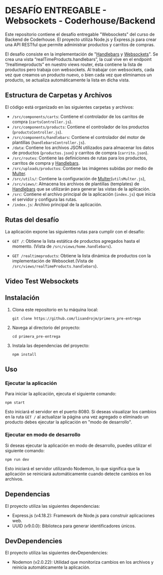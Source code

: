 # DESAFÍO ENTREGABLE - Websockets - Coderhouse/Backend

Este repositorio contiene el desafío entregable "Websockets" del curso de Backend de Coderhouse. El proyecto utiliza Node.js y Express.js para crear una API RESTful que permite administrar productos y carritos de compras.

El desafío consiste en la implementación de "[Handlebars](https://handlebarsjs.com/) y [Websockets](https://developer.mozilla.org/en-US/docs/Web/API/WebSockets_API)". Se crea una vista “realTimeProducts.handlebars”, la cual vive en el endpoint “/realtimeproducts” en nuestro views router, ésta contiene la lista de productos pero trabaja con websockets.
Al trabajar con websockets, cada vez que creamos un producto nuevo, o bien cada vez que eliminamos un producto, se actualiza automáticamente la lista en dicha vista.

## Estructura de Carpetas y Archivos

El código está organizado en las siguientes carpetas y archivos:

- `/src/components/carts`: Contiene el controlador de los carritos de compra (`cartsController.js`).
- `/src/components/products`: Contiene el controlador de los productos (`productsController.js`).
- `/src/components/handlebars`: Contiene el controlador del motor de plantillas (`handlebarsController.js`).
- `/data`: Contiene los archivos JSON utilizados para almacenar los datos de productos (`productos.json`) y carritos de compra (`carrito.json`).
- `/src/routes`: Contiene las definiciones de rutas para los productos, carritos de compra y [Handlebars](https://handlebarsjs.com/).
- `/src/uploads/productos`: Contiene las imágenes subidas por medio de [Multer](https://www.npmjs.com/package/multer).
- `/src/utils/`: Contiene la configuración de [Multer](https://www.npmjs.com/package/multer)(`utilsMulter.js`),
- `/src/views/`: Almacena los archivos de plantillas (templates) de [Handlebars](https://handlebarsjs.com/) que se utilizarán para generar las vistas de la aplicación.
- `/src`: Contiene el archivo principal de la aplicación (`index.js`) que inicia el servidor y configura las rutas.
- `/index.js`: Archivo principal de la aplicación.

## Rutas del desafío

La aplicación expone las siguientes rutas para cumplir con el desafío:

- `GET /`: Obtiene la lista estática de productos agregados hasta el momento. (Vista de `/src/views/home.handlebars`).

- `GET /realtimeproducts`: Obtiene la lista dinámica de productos con la implementación de Websocket.(Vista de `/src/views/realTimeProducts.handlebars`).

## Video Test Websockets

## Instalación

1. Clona este repositorio en tu máquina local:

   ```shell
   git clone https://github.com/lisandrojm/primera_pre-entrega
   ```

2. Navega al directorio del proyecto:

   ```shell
   cd primera_pre-entrega

   ```

3. Instala las dependencias del proyecto:

   ```shell
   npm install
   ```

## Uso

### Ejecutar la aplicación

Para iniciar la aplicación, ejecuta el siguiente comando:

```shell
npm start
```

Esto iniciará el servidor en el puerto 8080.
Si deseas visualizar los cambios en la ruta `GET /` al actualizar la página una vez agregado o eliminado un producto debes ejecutar la aplicación en "modo de desarrollo".

### Ejecutar en modo de desarrollo

Si deseas ejecutar la aplicación en modo de desarrollo, puedes utilizar el siguiente comando:

```shell
npm run dev
```

Esto iniciará el servidor utilizando Nodemon, lo que significa que la aplicación se reiniciará automáticamente cuando detecte cambios en los archivos.

## Dependencias

El proyecto utiliza las siguientes dependencias:

- Express.js (v4.18.2): Framework de Node.js para construir aplicaciones web.
- UUID (v9.0.0): Biblioteca para generar identificadores únicos.

## DevDependencies

El proyecto utiliza las siguientes devDependencies:

- Nodemon (v2.0.22): Utilidad que monitoriza cambios en los archivos y reinicia automáticamente la aplicación.
